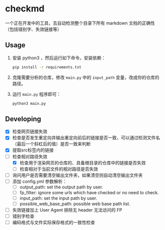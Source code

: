 # checkmd
一个正在开发中的工具，去自动检测整个目录下所有 markdown 文档的正确性（包括错别字、失效链接等）

## Usage

1. 安装 python3 ，然后运行如下命令，安装依赖：
    ```bash
    pip install -r requirements.txt
    ```

2. 克隆需要分析的仓库，修改 `main.py` 中的 `input_path` 变量，改成你的仓库的路径。

3. 运行 `main.py` 程序即可：
    ```bash
    python3 main.py
    ```

## Developing
- [x] 检查网页链接失效
- [x] 检查是否发生重定向并输出重定向前后的链接是否一致，可以通过检测文件名（最后一个斜杠后的值）是否一致来判断
- [x] 提取src标签内的链接
- [ ] 检查相对路径失效
  - [x] 检查用于渲染网页的仓库的、具备根目录的仓库中的链接是否失效
  - [ ] 检查相对于当前文件的相对路径是否失效
- [ ] 询问用户是否需要清空输出文件夹，如果清空则自动清空输出文件夹
- [ ] 添加 config.yml 参数解析：
  - [ ] output_path: set the output path by user.
  - [ ] fp_filter: ignore some urls which have checked or no need to check.
  - [ ] input_path: set the input path by user.
  - [ ] possible_web_base_path: possible web base path list.

- [ ] 失效链接加上 User Agent 排除无 header 无法访问的 FP
- [ ] 错别字检查
- [ ] 编码格式与文件实际保存格式的一致性检查